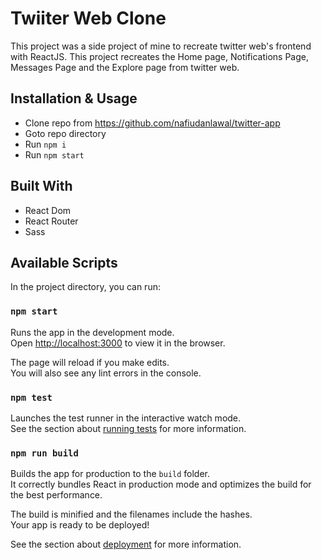# Twiiter Web Clone

This project was a side project of mine to recreate twitter web's frontend with ReactJS. 
This project recreates the Home page, Notifications Page, Messages Page and the Explore page from twitter web.

## Installation & Usage
* Clone repo from https://github.com/nafiudanlawal/twitter-app
* Goto repo directory
* Run `npm i`
* Run `npm start`

## Built With
* React Dom
* React Router
* Sass


## Available Scripts

In the project directory, you can run:

### `npm start`

Runs the app in the development mode.\
Open [http://localhost:3000](http://localhost:3000) to view it in the browser.

The page will reload if you make edits.\
You will also see any lint errors in the console.

### `npm test`

Launches the test runner in the interactive watch mode.\
See the section about [running tests](https://facebook.github.io/create-react-app/docs/running-tests) for more information.

### `npm run build`

Builds the app for production to the `build` folder.\
It correctly bundles React in production mode and optimizes the build for the best performance.

The build is minified and the filenames include the hashes.\
Your app is ready to be deployed!

See the section about [deployment](https://facebook.github.io/create-react-app/docs/deployment) for more information.

